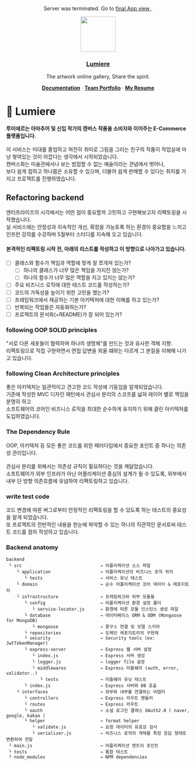 <p align="center">
  Server was terminated. Go to  <a href="https://github.com/heartane/Lumiere-backend/wiki/Final-App-View"> final App view </a>.
</p>
<p align="center">
  <a href="https://github.com/heartane/Lumiere-backend/wiki/Final-App-View">
    <img src="https://user-images.githubusercontent.com/83930702/143972152-84715903-5971-49dc-b782-1a482495b3fc.png" height="96">
    <h3 align="center">Lumiere</h3>
  </a>
</p>

<p align="center">
  The artwork online gallery, Share the spirit.
</p>

<p align="center">
  <a href="https://github.com/heartane/Lumiere-backend/wiki"><strong>Documentation</strong></a> ·
  <a href="https://www.notion.so/Minimanimo-0bd73eaa9a904b5bb554b876603bab0b"><strong>Team Portfolio</strong></a> ·
  <a href="https://www.notion.so/08b3c9f17d194d4c9932ef5cc7928ead"><strong>My Resume</strong></a>

<br/>

# 🌟 Lumiere
<p> <strong> 루미에르는 아마추어 및 신입 작가의 캔버스 작품을 소비자와 이어주는 E-Commerce 플랫폼입니다. </strong> <br/>
<br/>
이 서비스는 미대를 졸업하고 여전히 취미로 그림을 그리는 친구의 작품이 작업실에 마냥 쌓여있는 것이 아깝다는 생각에서 시작되었습니다. <br/>
캔버스화는 미술관에서나 보는 범접할 수 없는 예술이라는 관념에서 벗어나, <br/>
보다 쉽게 접하고 하나쯤은 소유할 수 있으며, 더불어 쉽게 판매할 수 있다는 취지를 가지고 프로젝트를 진행하였습니다. </p>

## Refactoring backend
<p>
엔터프라이즈의 시각에서는 어떤 점이 중요할까 고민하고 구현해보고자 리팩토링을 시작했습니다. <br/>
실 서비스에는 안정성과 지속적인 개선, 확장을 가능토록 하는 환경이 중요함을 느끼고 인프런 강의를 수강하며 5월부터 스터디를 지속해 오고 있습니다.
</p>

<h4> 본격적인 리팩토링 시작 전, 아래의 리스트를 작성하고 이 방향으로 나아가고 있습니다. </h4>

- [ ] 클래스와 함수가 책임과 역할에 맞게 잘 쪼개져 있는가?
    - [ ]  하나의 클래스가 너무 많은 책임을 가지진 않는가?
    - [ ]  하나의 함수가 너무 많은 역할을 지고 있지는 않는가?
- [ ]  주요 비즈니스 로직에 대한 테스트 코드를 작성하는가?
- [ ]  코드의 가독성을 높이기 위한 고민을 했는가?
- [ ]  프레임워크에서 제공하는 기본 아키텍처에 대한 이해를 하고 있는가?
- [ ]  반복되는 작업들은 자동화하는가?
- [ ]  프로젝트의 문서화(+README)가 잘 되어 있는가?

### following OOP SOLID principles
"서로 다른 세포들이 협력하며 하나의 생명체"를 만드는 것과 유사한 객체 지향. <br/>
리팩토링으로 직접 구현하면서 면접 답변을 외울 떄와는 다르게 그 본질을 이해해 나가고 있습니다. <br/>

### following Clean Architecture principles
좋은 아키텍처는 일관적이고 견고한 코드 작성에 기둥임을 알게되었습니다. <br/>
기존에 작성한 MVC 디자인 패턴에서 관심사 분리의 스코프를 넓혀 레이어 별로 책임을 분명히 하고 <br/>
소프트웨어의 코어인 비즈니스 로직을 최대한 순수하게 유지하기 위해 클린 아키텍처를 도입하였습니다. <br/>

### The Dependency Rule
OOP, 아키텍처 등 모든 좋은 코드를 위한 패러다임에서 중요한 포인트 중 하나는 의존성 관리입니다. <br/>
<br/>
관심사 분리를 위해서는 의존성 규칙이 필요하다는 것을 깨달았습니다. <br/>
소프트웨어가 외부 인프라가 아닌 어플리케이션 중심의 설계가 될 수 있도록, 외부에서 내부 단 방향 의존흐름에 유념하여 리팩토링하고 있습니다.  <br/>

### write test code
코드 변경에 따른 버그로부터 안정적인 리팩토링을 할 수 있도록 하는 테스트의 중요성을 알게 되었습니다. <br/>
또 프로젝트의 전반적인 내용을 한눈에 파악할 수 있는 하나의 직관적인 문서로써 테스트 코드를 점차 작성하고 있습니다. <br/>

### Backend anatomy
```
backend 
 └ src                              → 어플리케이션 소스 파일
    └ application                   → 어플리케이션의 비즈니스 로직 위치
       └ tests                      → 서비스 유닛 테스트
    └ domain                        → 순수 어플리케이션 코어 데이터 & 레포지토리
    └ infrastructure                → 프레임워크와 외부 모듈들
       └ config                     → 어플리케이션 환경 설정 폴더
          └ service-locator.js      → 환경에 따른 모듈 인스턴스 생성 파일
       └ database                   → 데이터베이스 ORM & ODM (Mongoose for MongoDB)
          └ mongoose                → 몽구스 연결 및 모델 스키마
       └ repositories               → 도메인 레포지토리의 구현체
       └ security                   → Security tools (ex: JwtTokenManager)
       └ express-server             → Express 웹 서버 설정
          └ index.js                → Express 서버 생성
          └ logger.js               → logger file 설정
          └ middlewares             → Express 미들웨어 (auth, error, validator..)
             └ tests                → 미들웨어 유닛 테스트
       └ index.js                   → Express 서버와 DB 호출
    └ interfaces                    → 외부와 내부를 연결하는 어댑터
       └ controllers                → Express 라우트 핸들러
       └ routes                     → Express 라우트 
       └ oauth                      → 소설 로그인 클래스 OAuth2.0 ( naver, google, kakao )
       └ helper                     → format helper
          └ validate.js             → 요청 데이터의 유효성 검사
          └ serializer.js           → 비즈니스 로직의 객체를 특정 응답 형태로 변환하여 전달
 └ main.js                          → 어플리케이션 엔트리 포인트
 └ tests                            → 통합 테스트 
 └ node_modules                     → NPM dependencies
```



